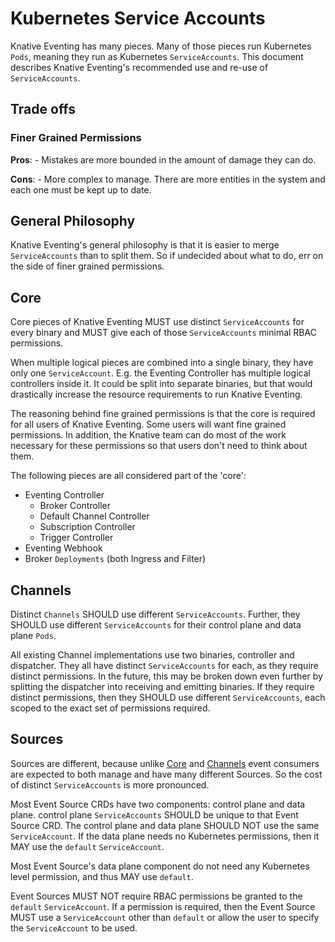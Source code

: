 # Kubernetes Service Accounts

Knative Eventing has many pieces. Many of those pieces run Kubernetes `Pods`,
meaning they run as Kubernetes `ServiceAccounts`. This document describes
Knative Eventing's recommended use and re-use of `ServiceAccounts`.

## Trade offs

### Finer Grained Permissions

**Pros**: - Mistakes are more bounded in the amount of damage they can do.

**Cons**: - More complex to manage. There are more entities in the system and
each one must be kept up to date.

## General Philosophy

Knative Eventing's general philosophy is that it is easier to merge
`ServiceAccounts` than to split them. So if undecided about what to do, err on
the side of finer grained permissions.

## Core

Core pieces of Knative Eventing MUST use distinct `ServiceAccounts` for every
binary and MUST give each of those `ServiceAccounts` minimal RBAC permissions.

When multiple logical pieces are combined into a single binary, they have only
one `ServiceAccount`. E.g. the Eventing Controller has multiple logical
controllers inside it. It could be split into separate binaries, but that would
drastically increase the resource requirements to run Knative Eventing.

The reasoning behind fine grained permissions is that the core is required for
all users of Knative Eventing. Some users will want fine grained permissions. In
addition, the Knative team can do most of the work necessary for these
permissions so that users don't need to think about them.

The following pieces are all considered part of the 'core': 
- Eventing Controller 
    - Broker Controller 
    - Default Channel Controller 
    - Subscription Controller 
    - Trigger Controller 
- Eventing Webhook 
- Broker `Deployments` (both Ingress and Filter)

## Channels

Distinct `Channels` SHOULD use different `ServiceAccounts`. Further, they SHOULD
use different `ServiceAccounts` for their control plane and data plane `Pods`.

All existing Channel implementations use two binaries, controller and
dispatcher. They all have distinct `ServiceAccounts` for each, as they require
distinct permissions. In the future, this may be broken down even further by
splitting the dispatcher into receiving and emitting binaries. If they require
distinct permissions, then they SHOULD use different `ServiceAccounts`, each
scoped to the exact set of permissions required.

## Sources

Sources are different, because unlike [Core](#core) and
[Channels](#channels) event consumers are expected to both manage and have many
different Sources. So the cost of distinct `ServiceAccounts` is more pronounced.

Most Event Source CRDs have two components: control plane and data plane.
control plane `ServiceAccounts` SHOULD be unique to that Event Source CRD. The
control plane and data plane SHOULD NOT use the same `ServiceAccount`. If the
data plane needs no Kubernetes permissions, then it MAY use the `default`
`ServiceAccount`.

Most Event Source's data plane component do not need any Kubernetes level
permission, and thus MAY use `default`.

Event Sources MUST NOT require RBAC permissions be granted to the `default`
`ServiceAccount`. If a permission is required, then the Event Source MUST use a
`ServiceAccount` other than `default` or allow the user to specify the
`ServiceAccount` to be used.

